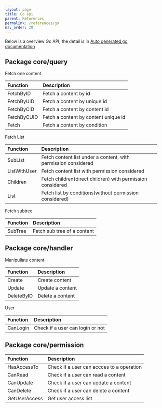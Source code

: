 ```yaml
---
layout: page
title: Go api
parent: References
permalink: /references/go
nav_order: 20
---
```


Below is a overview Go API, the detail is in [Auto generated go documentation](https://pkg.go.dev/github.com/digimakergo/digimaker#section-documentation)

## Package core/query

Fetch one content

| Function        | Description       
|:-------------|:---------------------|
| FetchByID       |  Fetch a content by id  |
| FetchByUID      |  Fetch a content by unique id  |
| FetchByCID      |  Fetch a content by content id  |
| FetchByCUID     |  Fetch a content by content unique id  |
| Fetch           |  Fetch a content by condition  |


Fetch List

| Function        | Description       
|:-------------|:---------------------|
| SubList       |  Fetch content list under a content, with permission considered  |
| ListWithUser  |  Fetch content list with permission considered |
| Children      |  Fetch children(direct children) with permission considered  |
| List     |  Fetch list by conditions(without permission considered)  |

Fetch subtree

| Function        | Description       
|:-------------|:---------------------|
| SubTree        |  Fetch sub tree of a content  |

## Package core/handler

Manipuliate content

| Function        | Description       
|:-------------|:---------------------|
| Create        |  Create content |
| Update        |  Update a content |
| DeleteByID        |  Delete a content |


User

| Function        | Description       
|:-------------|:---------------------|
| CanLogin        |  Check if a user can login or not |


## Package core/permission

| Function        | Description       
|:-------------|:---------------------|
| HasAccessTo        |  Check if a user can accces to a operation |
| CanRead        |  Check if a user can read a content |
| CanUpdate        |  Check if a user can update a content |
| CanDelete        |  Check if a user can delete a content |
| GetUserAccess        |  Get user access list|

